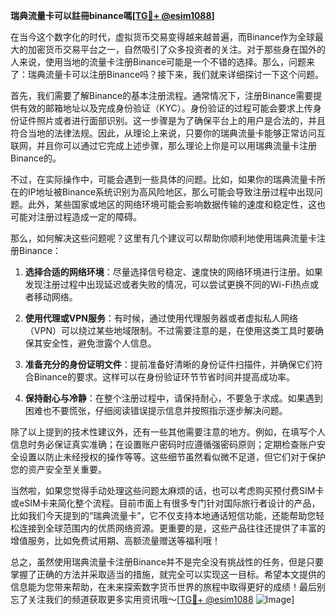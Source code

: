 **瑞典流量卡可以註冊binance嗎[[TG💪+ @esim1088](https://t.me/s/esim1088)]**

在当今这个数字化的时代，虚拟货币交易变得越来越普遍，而Binance作为全球最大的加密货币交易平台之一，自然吸引了众多投资者的关注。对于那些身在国外的人来说，使用当地的流量卡注册Binance可能是一个不错的选择。那么，问题来了：瑞典流量卡可以注册Binance吗？接下来，我们就来详细探讨一下这个问题。

首先，我们需要了解Binance的基本注册流程。通常情况下，注册Binance需要提供有效的邮箱地址以及完成身份验证（KYC）。身份验证的过程可能会要求上传身份证件照片或者进行面部识别。这一步骤是为了确保平台上的用户是合法的，并且符合当地的法律法规。因此，从理论上来说，只要你的瑞典流量卡能够正常访问互联网，并且你可以通过它完成上述步骤，那么理论上你是可以用瑞典流量卡注册Binance的。

不过，在实际操作中，可能会遇到一些具体的问题。比如，如果你的瑞典流量卡所在的IP地址被Binance系统识别为高风险地区，那么可能会导致注册过程中出现问题。此外，某些国家或地区的网络环境可能会影响数据传输的速度和稳定性，这也可能对注册过程造成一定的障碍。

那么，如何解决这些问题呢？这里有几个建议可以帮助你顺利地使用瑞典流量卡注册Binance：

1. **选择合适的网络环境**：尽量选择信号稳定、速度快的网络环境进行注册。如果发现注册过程中出现延迟或者失败的情况，可以尝试更换不同的Wi-Fi热点或者移动网络。

2. **使用代理或VPN服务**：有时候，通过使用代理服务器或者虚拟私人网络（VPN）可以绕过某些地域限制。不过需要注意的是，在使用这类工具时要确保其安全性，避免泄露个人信息。

3. **准备充分的身份证明文件**：提前准备好清晰的身份证件扫描件，并确保它们符合Binance的要求。这样可以在身份验证环节节省时间并提高成功率。

4. **保持耐心与冷静**：在整个注册过程中，请保持耐心，不要急于求成。如果遇到困难也不要慌张，仔细阅读错误提示信息并按照指示逐步解决问题。

除了以上提到的技术性建议外，还有一些其他需要注意的地方。例如，在填写个人信息时务必保证真实准确；在设置账户密码时应遵循强密码原则；定期检查账户安全设置以防止未经授权的操作等等。这些细节虽然看似微不足道，但它们对于保护您的资产安全至关重要。

当然啦，如果您觉得手动处理这些问题太麻烦的话，也可以考虑购买预付费SIM卡或eSIM卡来简化整个流程。目前市面上有很多专门针对国际旅行者设计的产品，比如我们今天提到的“瑞典流量卡”，它不仅支持本地通话短信功能，还能帮助您轻松连接到全球范围内的优质网络资源。更重要的是，这些产品往往还提供了丰富的增值服务，比如免费试用期、高额流量赠送等福利哦！

总之，虽然使用瑞典流量卡注册Binance并不是完全没有挑战性的任务，但是只要掌握了正确的方法并采取适当的措施，就完全可以实现这一目标。希望本文提供的信息能为您带来帮助，在未来探索数字货币世界的旅程中取得更好的成绩！最后别忘了关注我们的频道获取更多实用资讯哦～[[TG💪+ @esim1088](https://t.me/s/esim1088) ![Image](https://i.postimg.cc/4NQfJmqS/Snipaste-2025-05-13-00-14-12.png)]